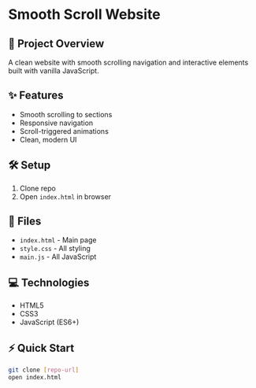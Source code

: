 # Smooth Scroll Website

## 🚀 Project Overview
A clean website with smooth scrolling navigation and interactive elements built with vanilla JavaScript.

## ✨ Features
- Smooth scrolling to sections
- Responsive navigation
- Scroll-triggered animations
- Clean, modern UI

## 🛠️ Setup
1. Clone repo
2. Open `index.html` in browser

## 📁 Files
- `index.html` - Main page
- `style.css` - All styling
- `main.js` - All JavaScript

## 💻 Technologies
- HTML5
- CSS3
- JavaScript (ES6+)

## ⚡ Quick Start
```bash
git clone [repo-url]
open index.html
```
